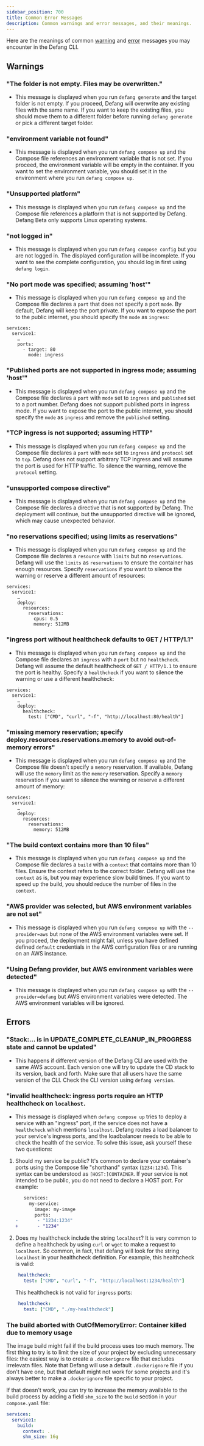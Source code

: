 ```yaml
---
sidebar_position: 700
title: Common Error Messages
description: Common warnings and error messages, and their meanings.
---
```


Here are the meanings of common [warning](#warnings) and [error](#errors) messages you may encounter in the Defang CLI. 

## Warnings

### "The folder is not empty. Files may be overwritten."
- This message is displayed when you run `defang generate` and the target folder is not empty. If you proceed, Defang will overwrite any existing files with the same name. If you want to keep the existing files, you should move them to a different folder before running `defang generate` or pick a different target folder.

### "environment variable not found"
- This message is displayed when you run `defang compose up` and the Compose file references an environment variable that is not set. If you proceed, the environment variable will be empty in the container. If you want to set the environment variable, you should set it in the environment where you run `defang compose up`.

### "Unsupported platform"
- This message is displayed when you run `defang compose up` and the Compose file references a platform that is not supported by Defang. Defang Beta only supports Linux operating systems.

### "not logged in"
- This message is displayed when you run `defang compose config` but you are not logged in. The displayed configuration will be incomplete. If you want to see the complete configuration, you should log in first using `defang login`.

### "No port mode was specified; assuming 'host'"
- This message is displayed when you run `defang compose up` and the Compose file declares a `port` that does not specify a port `mode`. By default, Defang will keep the port private. If you want to expose the port to the public internet, you should specify the `mode` as `ingress`:
```
services:
  service1:
    …
    ports:
      - target: 80
        mode: ingress
```

### "Published ports are not supported in ingress mode; assuming 'host'"
- This message is displayed when you run `defang compose up` and the Compose file declares a `port` with `mode` set to `ingress` and `published` set to a port number. Defang does not support published ports in ingress mode. If you want to expose the port to the public internet, you should specify the `mode` as `ingress` and remove the `published` setting.

### "TCP ingress is not supported; assuming HTTP"
- This message is displayed when you run `defang compose up` and the Compose file declares a `port` with `mode` set to `ingress` and `protocol` set to `tcp`. Defang does not support arbitrary TCP ingress and will assume the port is used for HTTP traffic. To silence the warning, remove the `protocol` setting.

### "unsupported compose directive"
- This message is displayed when you run `defang compose up` and the Compose file declares a directive that is not supported by Defang. The deployment will continue, but the unsupported directive will be ignored, which may cause unexpected behavior.

### "no reservations specified; using limits as reservations"
- This message is displayed when you run `defang compose up` and the Compose file declares a `resource` with `limits` but no `reservations`. Defang will use the `limits` as `reservations` to ensure the container has enough resources. Specify `reservations` if you want to silence the warning or reserve a different amount of resources:
```
services:
  service1:
    …
    deploy:
      resources:
        reservations:
          cpus: 0.5
          memory: 512MB
```

### "ingress port without healthcheck defaults to GET / HTTP/1.1"
- This message is displayed when you run `defang compose up` and the Compose file declares an `ingress` with a `port` but no `healthcheck`. Defang will assume the default healthcheck of `GET / HTTP/1.1` to ensure the port is healthy. Specify a `healthcheck` if you want to silence the warning or use a different healthcheck:
```
services:
  service1:
    …
    deploy:
      healthcheck:
        test: ["CMD", "curl", "-f", "http://localhost:80/health"]
```

### "missing memory reservation; specify deploy.resources.reservations.memory to avoid out-of-memory errors"
- This message is displayed when you run `defang compose up` and the Compose file doesn't specify a `memory` reservation. If available, Defang will use the `memory` limit as the `memory` reservation. Specify a `memory` reservation if you want to silence the warning or reserve a different amount of memory:
```
services:
  service1:
    …
    deploy:
      resources:
        reservations:
          memory: 512MB
```

### "The build context contains more than 10 files"
- This message is displayed when you run `defang compose up` and the Compose file declares a `build` with a `context` that contains more than 10 files. Ensure the context refers to the correct folder. Defang will use the `context` as is, but you may experience slow build times. If you want to speed up the build, you should reduce the number of files in the `context`.

### "AWS provider was selected, but AWS environment variables are not set"
- This message is displayed when you run `defang compose up` with the `--provider=aws` but none of the AWS environment variables were set. If you proceed, the deployment might fail, unless you have defined defined `default` credentials in the AWS configuration files or are running on an AWS instance.

### "Using Defang provider, but AWS environment variables were detected"
- This message is displayed when you run `defang compose up` with the `--provider=defang` but AWS environment variables were detected. The AWS environment variables will be ignored.

## Errors

### "Stack:… is in UPDATE_COMPLETE_CLEANUP_IN_PROGRESS state and cannot be updated"
- This happens if different version of the Defang CLI are used with the same AWS account. Each version one will try to update the CD stack to its version, back and forth. Make sure that all users have the same version of the CLI. Check the CLI version using `defang version`.

### "invalid healthcheck: ingress ports require an HTTP healthcheck on `localhost`.

- This message is displayed when `defang compose up` tries to deploy a service with an "ingress" port, if the service does not have a `healthcheck` which mentions `localhost`. Defang routes a load balancer to your service's ingress ports, and the loadbalancer needs to be able to check the health of the service. To solve this issue, ask yourself these two questions:

1. Should my service be public? It's common to declare your container's ports using the Compose file "shorthand" syntax (`1234:1234`). This syntax can be understood as `[HOST:]CONTAINER`. If your service is not intended to be public, you do not need to declare a HOST port. For example:

    ```diff
       services:
         my-service:
           image: my-image
           ports:
    -       - "1234:1234"
    +       - "1234"
    ```
2. Does my healthcheck include the string `localhost`? It is very common to define a healthcheck by using `curl` or `wget` to make a request to `localhost`. So common, in fact, that defang will look for the string `localhost` in your healthcheck definition. For example, this healthcheck is valid:

    ```yaml
     healthcheck:
       test: ["CMD", "curl", "-f", "http://localhost:1234/health"]
    ```

    This healthcheck is not valid for `ingress` ports:

    ```yaml
     healthcheck:
       test: ["CMD", "./my-healthcheck"]
    ```

### The build aborted with OutOfMemoryError: Container killed due to memory usage

The image build might fail if the build process uses too much memory. The first thing to try is to limit the size of your project by excluding unnecessary files: the easiest way is to create a `.dockerignore` file that excludes irrelevatn files. Note that Defang will use a default `.dockerignore` file if you don't have one, but that default might not work for some projects and it's always better to make a `.dockerignore` file specific to your project.

If that doesn't work, you can try to increase the memory available to the build process by adding a field `shm_size` to the `build` section in your `compose.yaml` file:

```yaml
services:
  service1:
    build:
      context: .
      shm_size: 16g
```
